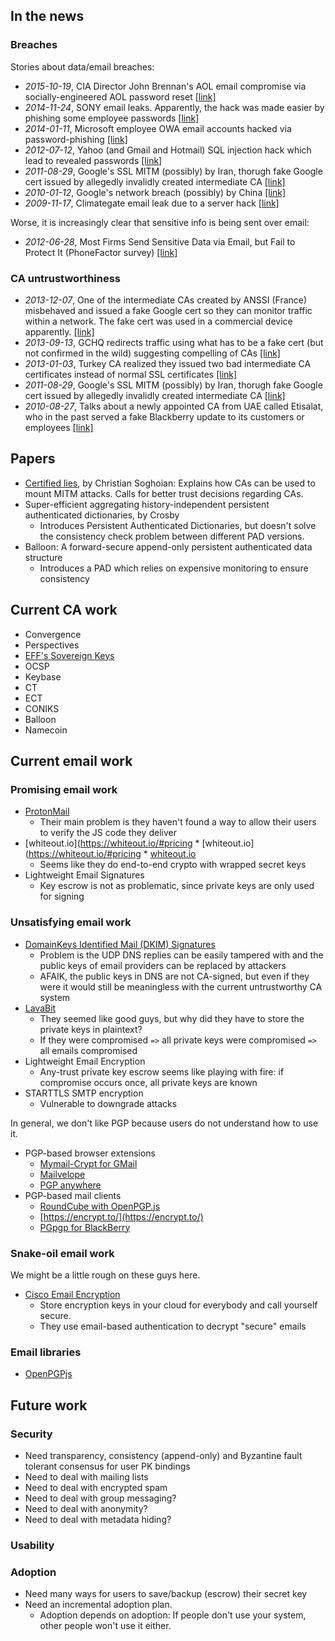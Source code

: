 In the news
-----------

### Breaches

Stories about data/email breaches:

 * _2015-10-19_, CIA Director John Brennan's AOL email compromise via socially-engineered AOL password reset
   [[link]](http://www.wired.com/2015/10/hacker-who-broke-into-cia-director-john-brennan-email-tells-how-he-did-it/)
 * _2014-11-24_, SONY email leaks. Apparently, the hack was made easier by phishing some employee passwords
   [[link]](http://www.tripwire.com/state-of-security/latest-security-news/sony-hackers-used-phishing-emails-to-breach-company-networks/)
 * _2014-01-11_, Microsoft employee OWA email accounts hacked via password-phishing
   [[link]](http://www.theverge.com/2014/1/15/5312798/microsoft-email-accounts-hacked-syrian-electronic-army)
 * _2012-07-12_, Yahoo (and Gmail and Hotmail) SQL injection hack which lead to revealed passwords
   [[link]](http://bits.blogs.nytimes.com/2012/07/12/yahoo-breach-extends-beyond-yahoo-to-gmail-hotmail-aol-users/?_r=1)
 * _2011-08-29_, Google's SSL MITM (possibly) by Iran, thorugh fake Google cert issued by allegedly invalidly created intermediate CA
   [[link]](https://googleonlinesecurity.blogspot.com/2011/08/update-on-attempted-man-in-middle.html)
 * _2010-01-12_, Google's network breach (possibly) by China
   [[link]](https://googleblog.blogspot.com/2010/01/new-approach-to-china.html)
 * _2009-11-17_, Climategate email leak due to a server hack
   [[link]](https://en.wikipedia.org/wiki/Climatic_Research_Unit_email_controversy)

Worse, it is increasingly clear that sensitive info is being sent over email:

 * _2012-06-28_, Most Firms Send Sensitive Data via Email, but Fail to Protect It (PhoneFactor survey)
   [[link]](http://news.softpedia.com/news/Study-Most-Firms-Send-Sensitive-Data-Via-Email-But-Fail-to-Protect-It-Video-278106.shtml)

### CA untrustworthiness

 * _2013-12-07_, One of the intermediate CAs created by ANSSI (France) misbehaved and issued a fake Google cert so they can monitor traffic within a network. 
   The fake cert was used in a commercial device apparently.
   [[link]](https://googleonlinesecurity.blogspot.com.au/2013/12/further-improving-digital-certificate.html)
 * _2013-09-13_, GCHQ redirects traffic using what has to be a fake cert (but not confirmed in the wild) suggesting compelling of CAs 
   [[link]](https://www.schneier.com/blog/archives/2013/09/new_nsa_leak_sh.html)
 * _2013-01-03_, Turkey CA realized they issued two bad intermediate CA certificates instead of normal SSL certificates
   [[link]](https://googleonlinesecurity.blogspot.co.uk/2013/01/enhancing-digital-certificate-security.html)
 * _2011-08-29_, Google's SSL MITM (possibly) by Iran, thorugh fake Google cert issued by allegedly invalidly created intermediate CA
   [[link]](https://googleonlinesecurity.blogspot.com/2011/08/update-on-attempted-man-in-middle.html)
 * _2010-08-27_, Talks about a newly appointed CA from UAE called Etisalat, who in the past served a fake Blackberry update to its customers or employees
   [[link]](http://www.slate.com/articles/technology/webhead/2010/08/the_internets_secret_back_door.html)

Papers
------
 
 * [Certified lies](http://dx.doi.org/10.1007/978-3-642-27576-0_20), by Christian Soghoian: Explains how CAs can be used to mount MITM attacks. Calls for better trust decisions regarding CAs.
 * Super-efficient aggregating history-independent persistent authenticated dictionaries, by Crosby
   + Introduces Persistent Authenticated Dictionaries, but doesn't solve the consistency check problem between different PAD versions.
 * Balloon: A forward-secure append-only persistent authenticated data structure
   + Introduces a PAD which relies on expensive monitoring to ensure consistency

Current CA work
---------------

 * Convergence
 * Perspectives
 * [EFF's Sovereign Keys](https://www.eff.org/deeplinks/2011/11/sovereign-keys-proposal-make-https-and-email-more-secure)
 * OCSP
 * Keybase
 * CT
 * ECT
 * CONIKS
 * Balloon
 * Namecoin

Current email work
------------------

### Promising email work

 * [ProtonMail](https://protonmail.ch)
   + Their main problem is they haven't found a way to allow their users to verify the JS code they deliver
 * [whiteout.io](https://whiteout.io/#pricing * [whiteout.io](https://whiteout.io/#pricing * [whiteout.io](https://whiteout.io/#pricing)
   + Seems like they do end-to-end crypto with wrapped secret keys
 * Lightweight Email Signatures
   + Key escrow is not as problematic, since private keys are only used for signing

### Unsatisfying email work

 * [DomainKeys Identified Mail (DKIM) Signatures](http://tools.ietf.org/html/rfc6376)
   + Problem is the UDP DNS replies can be easily tampered with and the public keys of email providers can be replaced by attackers
   + AFAIK, the public keys in DNS are not CA-signed, but even if they were it would still be meaningless with the current untrustworthy CA system
 * [LavaBit](http://lavabit.com/)
   + They seemed like good guys, but why did they have to store the private keys in plaintext?
   + If they were compromised `=>` all private keys were compromised `=>` all emails compromised
 * Lightweight Email Encryption
   + Any-trust private key escrow seems like playing with fire: if compromise occurs once, all private keys are known
 * STARTTLS SMTP encryption
   + Vulnerable to downgrade attacks

In general, we don't like PGP because users do not understand how to use it.

 * PGP-based browser extensions
   + [Mymail-Crypt for GMail](https://chrome.google.com/webstore/detail/mymail-crypt-for-gmail/jcaobjhdnlpmopmjhijplpjhlplfkhba)
   + [Mailvelope](https://chrome.google.com/webstore/detail/mailvelope/kajibbejlbohfaggdiogboambcijhkke)
   + [PGP anywhere](https://chrome.google.com/webstore/detail/pgp-anywhere/cdlcdnmhcodhagbmljapgbjdimjckilb)
 * PGP-based mail clients
   + [RoundCube with OpenPGP.js](https://github.com/qnrq/rc_openpgpjs/)
   + [https://encrypt.to/](https://encrypt.to/)
   + [PGpgp for BlackBerry](http://pawelgorny.com/PGpgp/)

### Snake-oil email work

We might be a little rough on these guys here.

 * [Cisco Email Encryption](http://www.cisco.com/c/en/us/products/security/email-encryption/index.html#)
   + Store encryption keys in your cloud for everybody and call yourself secure.
   + They use email-based authentication to decrypt "secure" emails
 
### Email libraries

 * [OpenPGPjs](http://openpgpjs.org/)

Future work
-----------

### Security

 * Need transparency, consistency (append-only) and Byzantine fault tolerant consensus for user PK bindings
 * Need to deal with mailing lists
 * Need to deal with encrypted spam
 * Need to deal with group messaging?
 * Need to deal with anonymity?
 * Need to deal with metadata hiding?

### Usability

### Adoption

 * Need many ways for users to save/backup (escrow) their secret key
 * Need an incremental adoption plan.
   + Adoption depends on adoption: If people don't use your system, other people won't use it either.

